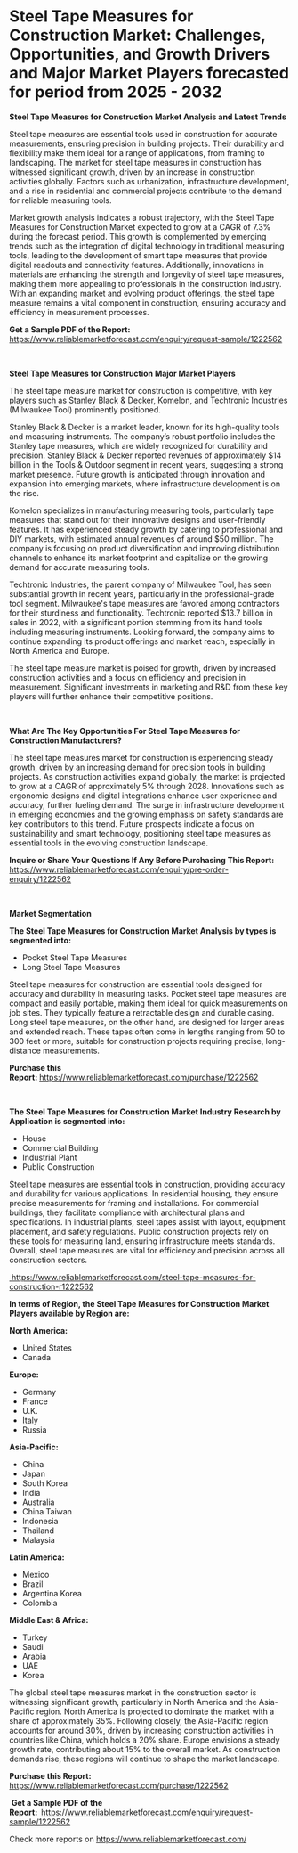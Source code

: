 <p><h1>Steel Tape Measures for Construction Market: Challenges, Opportunities, and Growth Drivers and Major Market Players forecasted for period from 2025 - 2032</h1></p><p><strong>Steel Tape Measures for Construction Market Analysis and Latest Trends</strong></p>
<p><p>Steel tape measures are essential tools used in construction for accurate measurements, ensuring precision in building projects. Their durability and flexibility make them ideal for a range of applications, from framing to landscaping. The market for steel tape measures in construction has witnessed significant growth, driven by an increase in construction activities globally. Factors such as urbanization, infrastructure development, and a rise in residential and commercial projects contribute to the demand for reliable measuring tools.</p><p>Market growth analysis indicates a robust trajectory, with the Steel Tape Measures for Construction Market expected to grow at a CAGR of 7.3% during the forecast period. This growth is complemented by emerging trends such as the integration of digital technology in traditional measuring tools, leading to the development of smart tape measures that provide digital readouts and connectivity features. Additionally, innovations in materials are enhancing the strength and longevity of steel tape measures, making them more appealing to professionals in the construction industry. With an expanding market and evolving product offerings, the steel tape measure remains a vital component in construction, ensuring accuracy and efficiency in measurement processes.</p></p>
<p><strong>Get a Sample PDF of the Report:&nbsp;</strong> <a href="https://www.reliablemarketforecast.com/enquiry/request-sample/1222562?utm_campaign=1766&utm_medium=2&utm_source=Github&utm_content=ia&utm_term=09022025&utm_id=steel-tape-measures-for-construction">https://www.reliablemarketforecast.com/enquiry/request-sample/1222562</a></p>
<p>&nbsp;</p>
<p><strong>Steel Tape Measures for Construction Major Market Players</strong></p>
<p><p>The steel tape measure market for construction is competitive, with key players such as Stanley Black & Decker, Komelon, and Techtronic Industries (Milwaukee Tool) prominently positioned. </p><p>Stanley Black & Decker is a market leader, known for its high-quality tools and measuring instruments. The company’s robust portfolio includes the Stanley tape measures, which are widely recognized for durability and precision. Stanley Black & Decker reported revenues of approximately $14 billion in the Tools & Outdoor segment in recent years, suggesting a strong market presence. Future growth is anticipated through innovation and expansion into emerging markets, where infrastructure development is on the rise.</p><p>Komelon specializes in manufacturing measuring tools, particularly tape measures that stand out for their innovative designs and user-friendly features. It has experienced steady growth by catering to professional and DIY markets, with estimated annual revenues of around $50 million. The company is focusing on product diversification and improving distribution channels to enhance its market footprint and capitalize on the growing demand for accurate measuring tools.</p><p>Techtronic Industries, the parent company of Milwaukee Tool, has seen substantial growth in recent years, particularly in the professional-grade tool segment. Milwaukee's tape measures are favored among contractors for their sturdiness and functionality. Techtronic reported $13.7 billion in sales in 2022, with a significant portion stemming from its hand tools including measuring instruments. Looking forward, the company aims to continue expanding its product offerings and market reach, especially in North America and Europe.</p><p>The steel tape measure market is poised for growth, driven by increased construction activities and a focus on efficiency and precision in measurement. Significant investments in marketing and R&D from these key players will further enhance their competitive positions.</p></p>
<p>&nbsp;</p>
<p><strong>What Are The Key Opportunities For Steel Tape Measures for Construction Manufacturers?</strong></p>
<p><p>The steel tape measures market for construction is experiencing steady growth, driven by an increasing demand for precision tools in building projects. As construction activities expand globally, the market is projected to grow at a CAGR of approximately 5% through 2028. Innovations such as ergonomic designs and digital integrations enhance user experience and accuracy, further fueling demand. The surge in infrastructure development in emerging economies and the growing emphasis on safety standards are key contributors to this trend. Future prospects indicate a focus on sustainability and smart technology, positioning steel tape measures as essential tools in the evolving construction landscape.</p></p>
<p><strong>Inquire or Share Your Questions If Any Before Purchasing This Report:</strong> <a href="https://www.reliablemarketforecast.com/enquiry/pre-order-enquiry/1222562?utm_campaign=1766&utm_medium=2&utm_source=Github&utm_content=ia&utm_term=09022025&utm_id=steel-tape-measures-for-construction">https://www.reliablemarketforecast.com/enquiry/pre-order-enquiry/1222562</a></p>
<p>&nbsp;</p>
<p><strong>Market Segmentation</strong></p>
<p><strong>The Steel Tape Measures for Construction Market Analysis by types is segmented into:</strong></p>
<p><ul><li>Pocket Steel Tape Measures</li><li>Long Steel Tape Measures</li></ul></p>
<p><p>Steel tape measures for construction are essential tools designed for accuracy and durability in measuring tasks. Pocket steel tape measures are compact and easily portable, making them ideal for quick measurements on job sites. They typically feature a retractable design and durable casing. Long steel tape measures, on the other hand, are designed for larger areas and extended reach. These tapes often come in lengths ranging from 50 to 300 feet or more, suitable for construction projects requiring precise, long-distance measurements.</p></p>
<p><strong>Purchase this Report:&nbsp;</strong><a href="https://www.reliablemarketforecast.com/purchase/1222562?utm_campaign=1766&utm_medium=2&utm_source=Github&utm_content=ia&utm_term=09022025&utm_id=steel-tape-measures-for-construction">https://www.reliablemarketforecast.com/purchase/1222562</a></p>
<p>&nbsp;</p>
<p><strong>The Steel Tape Measures for Construction Market Industry Research by Application is segmented into:</strong></p>
<p><ul><li>House</li><li>Commercial Building</li><li>Industrial Plant</li><li>Public Construction</li></ul></p>
<p><p>Steel tape measures are essential tools in construction, providing accuracy and durability for various applications. In residential housing, they ensure precise measurements for framing and installations. For commercial buildings, they facilitate compliance with architectural plans and specifications. In industrial plants, steel tapes assist with layout, equipment placement, and safety regulations. Public construction projects rely on these tools for measuring land, ensuring infrastructure meets standards. Overall, steel tape measures are vital for efficiency and precision across all construction sectors.</p></p>
<p><a href="https://www.reliablemarketforecast.com/steel-tape-measures-for-construction-r1222562?utm_campaign=1766&utm_medium=2&utm_source=Github&utm_content=ia&utm_term=09022025&utm_id=steel-tape-measures-for-construction">&nbsp;https://www.reliablemarketforecast.com/steel-tape-measures-for-construction-r1222562</a></p>
<p><strong>In terms of Region, the Steel Tape Measures for Construction Market Players available by Region are:</strong></p>
<p>
    <p> <strong> North America: </strong>
        <ul>
            <li>United States</li>
            <li>Canada</li>
        </ul>
        </p> 
    <p> <strong> Europe: </strong>
        <ul>
            <li>Germany</li>
            <li>France</li>
            <li>U.K.</li>
            <li>Italy</li>
            <li>Russia</li>
        </ul>
        </p> 
    <p> <strong> Asia-Pacific: </strong>
        <ul>
            <li>China</li>
            <li>Japan</li>
            <li>South Korea</li>
            <li>India</li>
            <li>Australia</li>
            <li>China Taiwan</li>
            <li>Indonesia</li>
            <li>Thailand</li>
            <li>Malaysia</li>
        </ul>
        </p> 
    <p> <strong> Latin America: </strong>
        <ul>
            <li>Mexico</li>
            <li>Brazil</li>
            <li>Argentina Korea</li>
            <li>Colombia</li>
        </ul>
        </p> 
    <p> <strong> Middle East & Africa: </strong>
        <ul>
            <li>Turkey</li>
            <li>Saudi</li>
            <li>Arabia</li>
            <li>UAE</li>
            <li>Korea</li>
        </ul>
    </p>
    </p>
<p><p>The global steel tape measures market in the construction sector is witnessing significant growth, particularly in North America and the Asia-Pacific region. North America is projected to dominate the market with a share of approximately 35%. Following closely, the Asia-Pacific region accounts for around 30%, driven by increasing construction activities in countries like China, which holds a 20% share. Europe envisions a steady growth rate, contributing about 15% to the overall market. As construction demands rise, these regions will continue to shape the market landscape.</p></p>
<p><strong>Purchase this Report: </strong><a href="https://www.reliablemarketforecast.com/purchase/1222562?utm_campaign=1766&utm_medium=2&utm_source=Github&utm_content=ia&utm_term=09022025&utm_id=steel-tape-measures-for-construction">https://www.reliablemarketforecast.com/purchase/1222562</a></p>
<p>&nbsp;<strong>Get a Sample PDF of the Report:&nbsp;&nbsp;</strong><a href="https://www.reliablemarketforecast.com/enquiry/request-sample/1222562?utm_campaign=1766&utm_medium=2&utm_source=Github&utm_content=ia&utm_term=09022025&utm_id=steel-tape-measures-for-construction">https://www.reliablemarketforecast.com/enquiry/request-sample/1222562</a></p>
<p><strong></strong></p>
<p>Check more reports on <a href="https://www.reliablemarketforecast.com/?utm_campaign=1766&utm_medium=2&utm_source=Github&utm_content=ia&utm_term=09022025&utm_id=steel-tape-measures-for-construction">https://www.reliablemarketforecast.com/</a></p>
